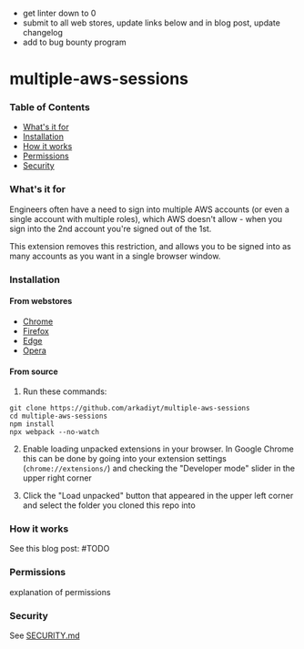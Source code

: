 - get linter down to 0
- submit to all web stores, update links below and in blog post, update changelog
- add to bug bounty program

# multiple-aws-sessions

### Table of Contents

- [What's it for](https://github.com/arkadiyt/multiple-aws-sessions?tab=readme-ov-file#whats-it-for)
- [Installation](https://github.com/arkadiyt/multiple-aws-sessions?tab=readme-ov-file#installation)
- [How it works](https://github.com/arkadiyt/multiple-aws-sessions?tab=readme-ov-file#how-it-works)
- [Permissions](https://github.com/arkadiyt/multiple-aws-sessions?tab=readme-ov-file#permissions)
- [Security](https://github.com/arkadiyt/multiple-aws-sessions?tab=readme-ov-file#security)

### What's it for

Engineers often have a need to sign into multiple AWS accounts (or even a single account with multiple roles), which AWS doesn't allow - when you sign into the 2nd account you're signed out of the 1st.

This extension removes this restriction, and allows you to be signed into as many accounts as you want in a single browser window.

### Installation

#### From webstores

- [Chrome](https://chrome.google.com/webstore/detail/xoom-redirector/ocabkmapohekeifbkoelpmppmfbcibna)
- [Firefox](https://addons.mozilla.org/en-US/firefox/addon/zoom-redirector/)
- [Edge](https://microsoftedge.microsoft.com/addons/detail/dkhjempaiackknhjkkaidppoepkdamen)
- [Opera](https://addons.opera.com/en/extensions/details/zoom-redirector/)

#### From source

1. Run these commands:

```
git clone https://github.com/arkadiyt/multiple-aws-sessions
cd multiple-aws-sessions
npm install
npx webpack --no-watch
```

2. Enable loading unpacked extensions in your browser. In Google Chrome this can be done by going into your extension settings (`chrome://extensions/`) and checking the "Developer mode" slider in the upper right corner

3. Click the "Load unpacked" button that appeared in the upper left corner and select the folder you cloned this repo into

### How it works

See this blog post: #TODO

### Permissions

explanation of permissions

### Security

See [SECURITY.md](https://github.com/arkadiyt/multiple-aws-sessions/blob/main/SECURITY.md)
